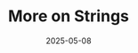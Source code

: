 ---
title: More on Strings
date: 2025-05-08
tags:
  - Notes 
  - IIT Madras
excludeSearch: false
weight: 12
---